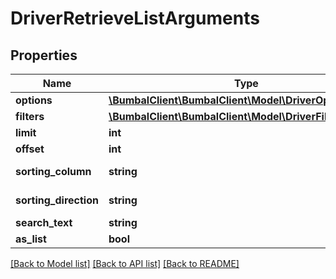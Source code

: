 # DriverRetrieveListArguments

## Properties
Name | Type | Description | Notes
------------ | ------------- | ------------- | -------------
**options** | [**\BumbalClient\BumbalClient\Model\DriverOptionsModel**](DriverOptionsModel.md) |  | [optional] 
**filters** | [**\BumbalClient\BumbalClient\Model\DriverFiltersModel**](DriverFiltersModel.md) |  | [optional] 
**limit** | **int** |  | [optional] 
**offset** | **int** |  | [optional] 
**sorting_column** | **string** | Sorting Column | [optional] 
**sorting_direction** | **string** | Sorting Direction | [optional] 
**search_text** | **string** |  | [optional] 
**as_list** | **bool** |  | [optional] 

[[Back to Model list]](../README.md#documentation-for-models) [[Back to API list]](../README.md#documentation-for-api-endpoints) [[Back to README]](../README.md)


